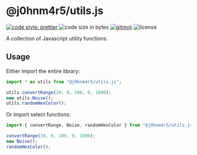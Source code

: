 # @j0hnm4r5/utils.js

[![code style: prettier](https://img.shields.io/badge/code_style-prettier-ff69b4.svg?style=flat)](https://prettier.io/)
![code size in bytes](https://img.shields.io/github/languages/code-size/badges/shields.svg)
[![gitmoji](https://img.shields.io/badge/gitmoji-%F0%9F%98%9C%F0%9F%98%8D-yellow.svg?style=flat-square)](https://gitmoji.carloscuesta.me/)
![license](https://img.shields.io/npm/l/express.svg)

A collection of Javascript utility functions.

## Usage

Either import the entire library:

```javascript
import * as utils from "@j0hnm4r5/utils.js";

utils.convertRange(10, 0, 100, 0, 1000);
new utils.Noise();
utils.randomHexColor();
```

Or import select functions:

```javascript
import { convertRange, Noise, randomHexColor } from "@j0hnm4r5/utils.js";

convertRange(10, 0, 100, 0, 1000);
new Noise();
randomHexColor();
```
